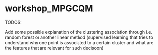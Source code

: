 # workshop_MPGCQM

TODOS:

Add some possible explanation of the clustering association through i.e. random forest or another linear method (supervised learning that tries to understand why one point is associated to a certain cluster and what are the features that are relevant for such decisoon)

